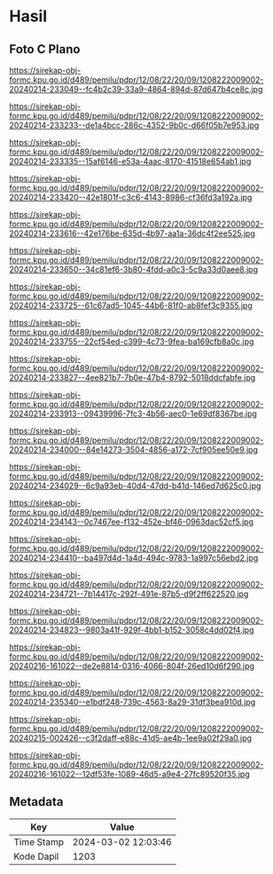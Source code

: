 # Hasil

## Foto C Plano

https://sirekap-obj-formc.kpu.go.id/d489/pemilu/pdpr/12/08/22/20/09/1208222009002-20240214-233049--fc4b2c39-33a9-4864-894d-87d647b4ce8c.jpg

https://sirekap-obj-formc.kpu.go.id/d489/pemilu/pdpr/12/08/22/20/09/1208222009002-20240214-233233--de1a4bcc-286c-4352-9b0c-d66f05b7e953.jpg

https://sirekap-obj-formc.kpu.go.id/d489/pemilu/pdpr/12/08/22/20/09/1208222009002-20240214-233335--15af6146-e53a-4aac-8170-41518e654ab1.jpg

https://sirekap-obj-formc.kpu.go.id/d489/pemilu/pdpr/12/08/22/20/09/1208222009002-20240214-233420--42e1801f-c3c6-4143-8986-cf36fd3a192a.jpg

https://sirekap-obj-formc.kpu.go.id/d489/pemilu/pdpr/12/08/22/20/09/1208222009002-20240214-233616--42e176be-635d-4b97-aa1a-36dc4f2ee525.jpg

https://sirekap-obj-formc.kpu.go.id/d489/pemilu/pdpr/12/08/22/20/09/1208222009002-20240214-233650--34c81ef6-3b80-4fdd-a0c3-5c9a33d0aee8.jpg

https://sirekap-obj-formc.kpu.go.id/d489/pemilu/pdpr/12/08/22/20/09/1208222009002-20240214-233725--61c67ad5-1045-44b6-81f0-ab8fef3c9355.jpg

https://sirekap-obj-formc.kpu.go.id/d489/pemilu/pdpr/12/08/22/20/09/1208222009002-20240214-233755--22cf54ed-c399-4c73-9fea-ba169cfb8a0c.jpg

https://sirekap-obj-formc.kpu.go.id/d489/pemilu/pdpr/12/08/22/20/09/1208222009002-20240214-233827--4ee821b7-7b0e-47b4-8792-5018ddcfabfe.jpg

https://sirekap-obj-formc.kpu.go.id/d489/pemilu/pdpr/12/08/22/20/09/1208222009002-20240214-233913--09439996-7fc3-4b56-aec0-1e69df8367be.jpg

https://sirekap-obj-formc.kpu.go.id/d489/pemilu/pdpr/12/08/22/20/09/1208222009002-20240214-234000--84e14273-3504-4856-a172-7cf905ee50e9.jpg

https://sirekap-obj-formc.kpu.go.id/d489/pemilu/pdpr/12/08/22/20/09/1208222009002-20240214-234029--6c9a93eb-40d4-47dd-b41d-146ed7d625c0.jpg

https://sirekap-obj-formc.kpu.go.id/d489/pemilu/pdpr/12/08/22/20/09/1208222009002-20240214-234143--0c7467ee-f132-452e-bf46-0963dac52cf5.jpg

https://sirekap-obj-formc.kpu.go.id/d489/pemilu/pdpr/12/08/22/20/09/1208222009002-20240214-234410--ba497d4d-1a4d-494c-9783-1a997c56ebd2.jpg

https://sirekap-obj-formc.kpu.go.id/d489/pemilu/pdpr/12/08/22/20/09/1208222009002-20240214-234721--7b14417c-292f-491e-87b5-d9f2ff622520.jpg

https://sirekap-obj-formc.kpu.go.id/d489/pemilu/pdpr/12/08/22/20/09/1208222009002-20240214-234823--9803a41f-929f-4bb1-b152-3058c4dd02f4.jpg

https://sirekap-obj-formc.kpu.go.id/d489/pemilu/pdpr/12/08/22/20/09/1208222009002-20240216-161022--de2e8814-0316-4066-804f-26ed10d6f290.jpg

https://sirekap-obj-formc.kpu.go.id/d489/pemilu/pdpr/12/08/22/20/09/1208222009002-20240214-235340--e1bdf248-739c-4563-8a29-31df3bea910d.jpg

https://sirekap-obj-formc.kpu.go.id/d489/pemilu/pdpr/12/08/22/20/09/1208222009002-20240215-002426--c3f2daff-e88c-41d5-ae4b-1ee9a02f29a0.jpg

https://sirekap-obj-formc.kpu.go.id/d489/pemilu/pdpr/12/08/22/20/09/1208222009002-20240216-161022--12df53fe-1089-46d5-a9e4-27fc89520f35.jpg


## Metadata

| Key        | Value               |
| ---------- | ------------------- |
| Time Stamp | 2024-03-02 12:03:46 |
| Kode Dapil | 1203                |



